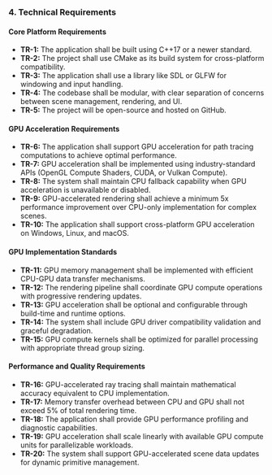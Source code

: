 ### 4. Technical Requirements

#### Core Platform Requirements
* **TR-1:** The application shall be built using C++17 or a newer standard.
* **TR-2:** The project shall use CMake as its build system for cross-platform compatibility.
* **TR-3:** The application shall use a library like SDL or GLFW for windowing and input handling.
* **TR-4:** The codebase shall be modular, with clear separation of concerns between scene management, rendering, and UI.
* **TR-5:** The project will be open-source and hosted on GitHub.

#### GPU Acceleration Requirements
* **TR-6:** The application shall support GPU acceleration for path tracing computations to achieve optimal performance.
* **TR-7:** GPU acceleration shall be implemented using industry-standard APIs (OpenGL Compute Shaders, CUDA, or Vulkan Compute).
* **TR-8:** The system shall maintain CPU fallback capability when GPU acceleration is unavailable or disabled.
* **TR-9:** GPU-accelerated rendering shall achieve a minimum 5x performance improvement over CPU-only implementation for complex scenes.
* **TR-10:** The application shall support cross-platform GPU acceleration on Windows, Linux, and macOS.

#### GPU Implementation Standards
* **TR-11:** GPU memory management shall be implemented with efficient CPU-GPU data transfer mechanisms.
* **TR-12:** The rendering pipeline shall coordinate GPU compute operations with progressive rendering updates.
* **TR-13:** GPU acceleration shall be optional and configurable through build-time and runtime options.
* **TR-14:** The system shall include GPU driver compatibility validation and graceful degradation.
* **TR-15:** GPU compute kernels shall be optimized for parallel processing with appropriate thread group sizing.

#### Performance and Quality Requirements
* **TR-16:** GPU-accelerated ray tracing shall maintain mathematical accuracy equivalent to CPU implementation.
* **TR-17:** Memory transfer overhead between CPU and GPU shall not exceed 5% of total rendering time.
* **TR-18:** The application shall provide GPU performance profiling and diagnostic capabilities.
* **TR-19:** GPU acceleration shall scale linearly with available GPU compute units for parallelizable workloads.
* **TR-20:** The system shall support GPU-accelerated scene data updates for dynamic primitive management.
